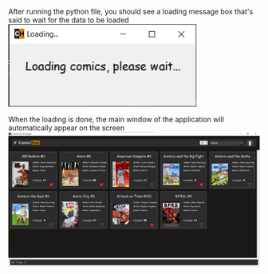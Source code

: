 After running the python file, you should see a loading message box that's said to wait for the data to be loaded
![Loading](https://github.com/Xernnn/Comics/blob/main/images/README/loading.png)

When the loading is done, the main window of the application will automatically appear on the screen
![Interface](https://github.com/Xernnn/Comics/blob/main/images/README/sample.png)


